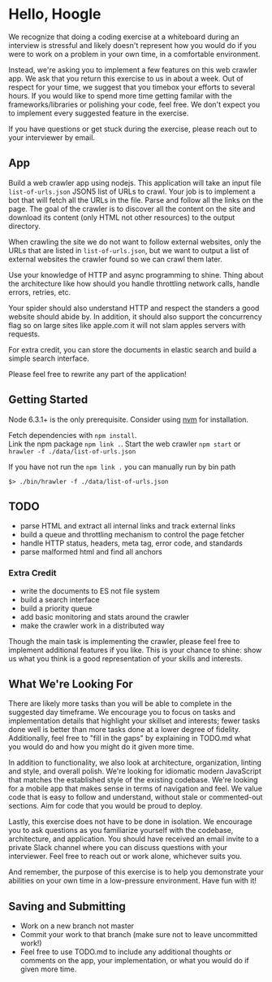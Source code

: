 # Hello, Hoogle

We recognize that doing a coding exercise at a whiteboard during an interview is
stressful and likely doesn't represent how you would do if you were to work on a
problem in your own time, in a comfortable environment.

Instead, we're asking you to implement a few features on this web crawler app.
 We ask that you return this exercise to us in about a week.
 Out of respect for your time, we suggest that you timebox your efforts to several hours.
 If you would like to spend more
time getting familar with the frameworks/libraries or polishing your code, feel
free. We don't expect you to implement every suggested feature in the exercise.

If you have questions or get stuck during the exercise, please reach out to your
interviewer by email.

## App

Build a web crawler app using nodejs. This application will take an input
file `list-of-urls.json` JSON5 list of URLs to crawl. Your job is
to implement a bot that will fetch all the URLs in the file. Parse and follow
all the links on the page. The goal of the crawler is to discover all the content
on the site and download its content (only HTML not other resources) to the output directory.

When crawling the site we do not want to follow external websites, only the URLs
that are listed in `list-of-urls.json`, but we want to output a list of external websites
the crawler found so we can crawl them later.

Use your knowledge of HTTP and async programming to shine. Thing about the architecture
like how should you handle throttling network calls, handle errors, retries, etc.

Your spider should also understand HTTP and respect the standers a good website should abide by.
In addition, it should also support the concurrency flag so on large sites like apple.com it will
not slam apples servers with requests.

For extra credit, you can store the documents in elastic search and build a simple search
interface.

Please feel free to rewrite any part of the application!

## Getting Started

Node 6.3.1+ is the only prerequisite. Consider using [nvm](http://nvm.sh/) for
installation.

Fetch dependencies with `npm install`.  
Link the npm package `npm link .`.
Start the web crawler `npm start` or `hrawler -f ./data/list-of-urls.json` 

If you have not run the `npm link .` you can manually run by bin path
```
$> ./bin/hrawler -f ./data/list-of-urls.json
```

## TODO

- parse HTML and extract all internal links and track external links
- build a queue and throttling mechanism to control the page fetcher
- handle HTTP status, headers, meta tag, error code, and standards
- parse malformed html and find all anchors

### Extra Credit
- write the documents to ES not file system
- build a search interface
- build a priority queue
- add basic monitoring and stats around the crawler
- make the crawler work in a distributed way

Though the main task is implementing the crawler, please feel free to implement
additional features if you like. This is your chance to shine: show us what you
think is a good representation of your skills and interests.

## What We're Looking For

There are likely more tasks than you will be able to complete in the suggested
day timeframe. We encourage you to focus on tasks and implementation details that
highlight your skillset and interests; fewer tasks done well is better than more
tasks done at a lower degree of fidelity. Additionally, feel free to "fill in
the gaps" by explaining in TODO.md what you would do and how you might do it
given more time.

In addition to functionality, we also look at architecture, organization,
linting and style, and overall polish. We're looking for idiomatic modern
JavaScript that matches the established style of the existing codebase. 
We're looking for a mobile app that makes sense in terms of navigation 
and feel.  We value
code that is easy to follow and understand, without stale or commented-out
sections. Aim for code that you would be proud to deploy.

Lastly, this exercise does not have to be done in isolation. We encourage you to
ask questions as you familiarize yourself with the codebase, architecture, and
application. You should have received an email invite to a private Slack channel
where you can discuss questions with your interviewer. Feel free to reach out or
work alone, whichever suits you.

And remember, the purpose of this exercise is to help you demonstrate your
abilities on your own time in a low-pressure environment. Have fun with it!

## Saving and Submitting

- Work on a new branch not master
- Commit your work to that branch (make sure not to leave uncommitted work!)
- Feel free to use TODO.md to include any additional thoughts or comments on
the app, your implementation, or what you would do if given more time.
